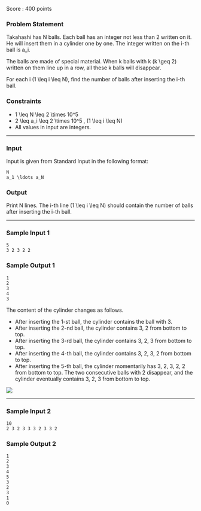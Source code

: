 Score : 400 points

### Problem Statement

Takahashi has N balls. Each ball has an integer not less than 2 written on it. He will insert them in a cylinder one by one. The integer written on the i-th ball is a\_i.

The balls are made of special material. When k balls with k (k \geq 2) written on them line up in a row, all these k balls will disappear.

For each i (1 \leq i \leq N), find the number of balls after inserting the i-th ball.

### Constraints

* 1 \leq N \leq 2 \times 10^5
* 2 \leq a\_i \leq 2 \times 10^5 \, (1 \leq i \leq N)
* All values in input are integers.

---

### Input

Input is given from Standard Input in the following format:

```
N
a_1 \ldots a_N
```

### Output

Print N lines. The i-th line (1 \leq i \leq N) should contain the number of balls after inserting the i-th ball.

---

### Sample Input 1

```
5
3 2 3 2 2
```

### Sample Output 1

```
1
2
3
4
3
```

The content of the cylinder changes as follows.

* After inserting the 1-st ball, the cylinder contains the ball with 3.
* After inserting the 2-nd ball, the cylinder contains 3, 2 from bottom to top.
* After inserting the 3-rd ball, the cylinder contains 3, 2, 3 from bottom to top.
* After inserting the 4-th ball, the cylinder contains 3, 2, 3, 2 from bottom to top.
* After inserting the 5-th ball, the cylinder momentarily has 3, 2, 3, 2, 2 from bottom to top. The two consecutive balls with 2 disappear, and the cylinder eventually contains 3, 2, 3 from bottom to top.

![](https://img.atcoder.jp/ghi/ABC240D_sample.png)

---

### Sample Input 2

```
10
2 3 2 3 3 3 2 3 3 2
```

### Sample Output 2

```
1
2
3
4
5
3
2
3
1
0
```